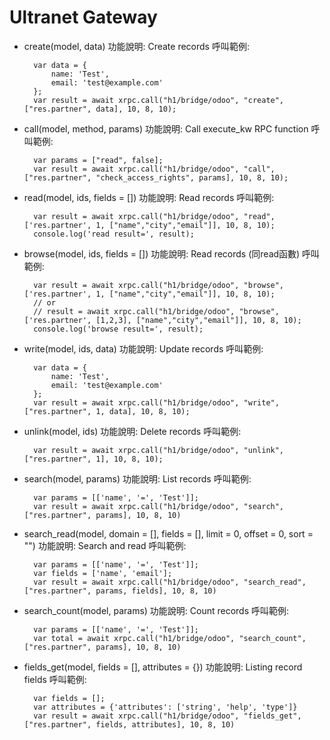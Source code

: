 # Ultranet Gateway

* create(model, data)
    功能說明: Create records
    呼叫範例:

        var data = {
            name: 'Test',
            email: 'test@example.com'
        };
        var result = await xrpc.call("h1/bridge/odoo", "create", ["res.partner", data], 10, 8, 10);


* call(model, method, params)
    功能說明: Call execute_kw RPC function
    呼叫範例:

        var params = ["read", false];
        var result = await xrpc.call("h1/bridge/odoo", "call", ["res.partner", "check_access_rights", params], 10, 8, 10);


* read(model, ids, fields = [])
    功能說明: Read records
    呼叫範例: 

        var result = await xrpc.call("h1/bridge/odoo", "read", ['res.partner', 1, ["name","city","email"]], 10, 8, 10);
        console.log('read result=', result);    


* browse(model, ids, fields = [])
    功能說明: Read records (同read函數)
    呼叫範例: 

        var result = await xrpc.call("h1/bridge/odoo", "browse", ['res.partner', 1, ["name","city","email"]], 10, 8, 10);
        // or
        // result = await xrpc.call("h1/bridge/odoo", "browse", ['res.partner', [1,2,3], ["name","city","email"]], 10, 8, 10);
        console.log('browse result=', result);    


* write(model, ids, data)
    功能說明: Update records
    呼叫範例: 

        var data = {
            name: 'Test',
            email: 'test@example.com'
        };
        var result = await xrpc.call("h1/bridge/odoo", "write", ["res.partner", 1, data], 10, 8, 10);


* unlink(model, ids)
    功能說明: Delete records
    呼叫範例: 

        var result = await xrpc.call("h1/bridge/odoo", "unlink", ["res.partner", 1], 10, 8, 10);


* search(model, params)
    功能說明: List records
    呼叫範例:

        var params = [['name', '=', 'Test']];
        var result = await xrpc.call("h1/bridge/odoo", "search", ["res.partner", params], 10, 8, 10)


* search_read(model, domain = [], fields = [], limit = 0, offset = 0, sort = "")
    功能說明: Search and read
    呼叫範例: 

        var params = [['name', '=', 'Test']];
        var fields = ['name', 'email'];
        var result = await xrpc.call("h1/bridge/odoo", "search_read", ["res.partner", params, fields], 10, 8, 10)


* search_count(model, params)
    功能說明: Count records
    呼叫範例:

        var params = [['name', '=', 'Test']];
        var total = await xrpc.call("h1/bridge/odoo", "search_count", ["res.partner", params], 10, 8, 10)


* fields_get(model, fields = [], attributes = {})
    功能說明: Listing record fields
    呼叫範例:

        var fields = [];
        var attributes = {'attributes': ['string', 'help', 'type']}
        var result = await xrpc.call("h1/bridge/odoo", "fields_get", ["res.partner", fields, attributes], 10, 8, 10)
